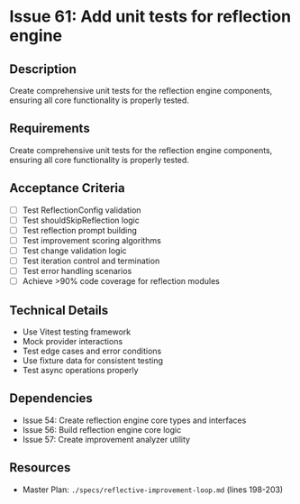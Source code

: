 # Issue 61: Add unit tests for reflection engine

## Description
Create comprehensive unit tests for the reflection engine components, ensuring all core functionality is properly tested.

## Requirements

Create comprehensive unit tests for the reflection engine components, ensuring all core functionality is properly tested.

## Acceptance Criteria
- [ ] Test ReflectionConfig validation
- [ ] Test shouldSkipReflection logic
- [ ] Test reflection prompt building
- [ ] Test improvement scoring algorithms
- [ ] Test change validation logic
- [ ] Test iteration control and termination
- [ ] Test error handling scenarios
- [ ] Achieve >90% code coverage for reflection modules

## Technical Details
- Use Vitest testing framework
- Mock provider interactions
- Test edge cases and error conditions
- Use fixture data for consistent testing
- Test async operations properly

## Dependencies
- Issue 54: Create reflection engine core types and interfaces
- Issue 56: Build reflection engine core logic
- Issue 57: Create improvement analyzer utility

## Resources
- Master Plan: `./specs/reflective-improvement-loop.md` (lines 198-203)

